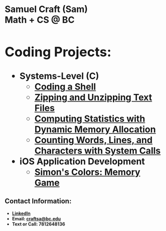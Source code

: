<h1>Samuel Craft (Sam) <br/><a 
<h1>Math + CS @ BC <br/><a </h1>

<h2>Coding Projects:</h2>

- <b>Systems-Level (C)</b>
  - [Coding a Shell](https://github.com/samcraftt/Shell)
  - [Zipping and Unzipping Text Files](https://github.com/samcraftt/Zip)
  - [Computing Statistics with Dynamic Memory Allocation](https://github.com/samcraftt/Stats)
  - [Counting Words, Lines, and Characters with System Calls](https://github.com/samcraftt/Counts)
- <b>iOS Application Development</b>
  - [Simon's Colors: Memory Game](https://github.com/samcraftt/SimonsColors)
  
<h2> Contact Information:</h2>

- <b> [LinkedIn](https://www.linkedin.com/in/samuelcraft1/) <b>
- <b> Email: craftsa@bc.edu
- <b> Text or Call: 7812648136
